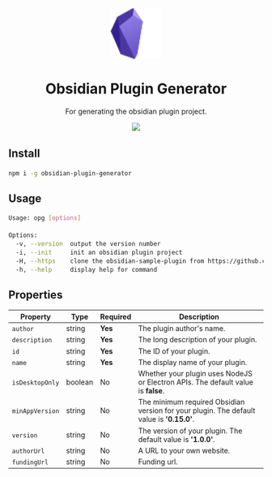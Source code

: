 <!--
 * @Author: luhaifeng666 youzui@hotmail.com
 * @Date: 2022-12-07 18:47:33
 * @LastEditors: haifeng.lu
 * @LastEditTime: 2022-12-08 21:16:01
 * @Description: 
-->

<p align="center">
  <img src='./logo.svg' width="100" />
</p>

<h1 align="center">Obsidian Plugin Generator</h1>

<p align="center">For generating the obsidian plugin project.</p>

<p align="center">
  <img src="https://img.shields.io/badge/obsidian--plugin--generator-v1.0.4-orange" />
</p>

## Install

``` bash
npm i -g obsidian-plugin-generator
```

## Usage

```bash
Usage: opg [options]

Options:
  -v, --version  output the version number
  -i, --init     init an obsidian plugin project
  -H, --https    clone the obsidian-sample-plugin from https://github.com/obsidianmd/obsidian-sample-plugin.git.
  -h, --help     display help for command
```

## Properties

| Property        | Type    | Required | Description                                                                                |
|-----------------|---------|----------|--------------------------------------------------------------------------------------------|
| `author`        | string  | **Yes**  | The plugin author's name.                                                                  |
| `description`   | string  | **Yes**  | The long description of your plugin.                                                       |
| `id`            | string  | **Yes**  | The ID of your plugin.                                                                     |
| `name`          | string  | **Yes**  | The display name of your plugin.                                                           |
| `isDesktopOnly` | boolean | No       | Whether your plugin uses NodeJS or Electron APIs. The default value is **false**.          |
| `minAppVersion` | string  | No       | The minimum required Obsidian version for your plugin. The default value is **'0.15.0'**.  |
| `version`       | string  | No       | The version of your plugin. The default value is **'1.0.0'**.                              |
| `authorUrl`     | string  | No       | A URL to your own website.                                                                 |
| `fundingUrl`    | string  | No       | Funding url.                                                                               |
